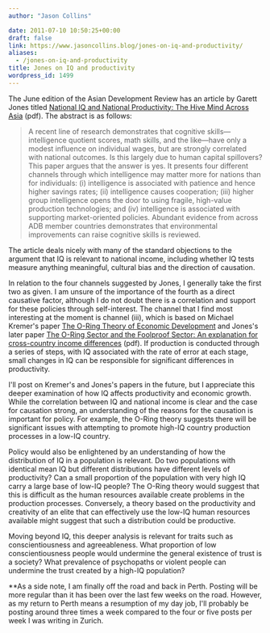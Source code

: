 ```yaml
---
author: "Jason Collins"

date: 2011-07-10 10:50:25+00:00
draft: false
link: https://www.jasoncollins.blog/jones-on-iq-and-productivity/
aliases:
  - /jones-on-iq-and-productivity
title: Jones on IQ and productivity
wordpress_id: 1499
---
```


The June edition of the Asian Development Review has an article by Garett Jones titled [National IQ and National Productivity: The Hive Mind Across Asia](http://mason.gmu.edu/~gjonesb/JonesADR) (pdf). The abstract is as follows:


<blockquote>A recent line of research demonstrates that cognitive skills—intelligence quotient scores, math skills, and the like—have only a modest influence on individual wages, but are strongly correlated with national outcomes. Is this largely due to human capital spillovers? This paper argues that the answer is yes. It presents four different channels through which intelligence may matter more for nations than for individuals: (i) intelligence is associated with patience and hence higher savings rates; (ii) intelligence causes cooperation; (iii) higher group intelligence opens the door to using fragile, high-value production technologies; and (iv) intelligence is associated with supporting market-oriented policies. Abundant evidence from across ADB member countries demonstrates that environmental improvements can raise cognitive skills is reviewed.</blockquote>


The article deals nicely with many of the standard objections to the argument that IQ is relevant to national income, including whether IQ tests measure anything meaningful, cultural bias and the direction of causation.

In relation to the four channels suggested by Jones, I generally take the first two as given. I am unsure of the importance of the fourth as a direct causative factor, although I do not doubt there is a correlation and support for these policies through self-interest. The channel that I find most interesting at the moment is channel (iii), which is based on Michael Kremer's paper [The O-Ring Theory of Economic Development](https://doi.org/10.2307/2118400) and Jones's later paper [The O-Ring Sector and the Foolproof Sector: An explanation for cross-country income differences](http://mason.gmu.edu/~gjonesb/O%20Ring%20Foolproof.pdf) (pdf). If production is conducted through a series of steps, with IQ associated with the rate of error at each stage, small changes in IQ can be responsible for significant differences in productivity.

I'll post on Kremer's and Jones's papers in the future, but I appreciate this deeper examination of how IQ affects productivity and economic growth. While the correlation between IQ and national income is clear and the case for causation strong, an understanding of the reasons for the causation is important for policy. For example, the O-Ring theory suggests there will be significant issues with attempting to promote high-IQ country production processes in a low-IQ country.

Policy would also be enlightened by an understanding of how the distribution of IQ in a population is relevant. Do two populations with identical mean IQ but different distributions have different levels of productivity? Can a small proportion of the population with very high IQ carry a large base of low-IQ people? The O-Ring theory would suggest that this is difficult as the human resources available create problems in the production processes. Conversely, a theory based on the productivity and creativity of an elite that can effectively use the low-IQ human resources available might suggest that such a distribution could be productive.

Moving beyond IQ, this deeper analysis is relevant for traits such as conscientiousness and agreeableness. What proportion of low conscientiousness people would undermine the general existence of trust is a society? What prevalence of psychopaths or violent people can undermine the trust created by a high-IQ population?

**As a side note, I am finally off the road and back in Perth. Posting will be more regular than it has been over the last few weeks on the road. However, as my return to Perth means a resumption of my day job, I'll probably be posting around three times a week compared to the four or five posts per week I was writing in Zurich.
